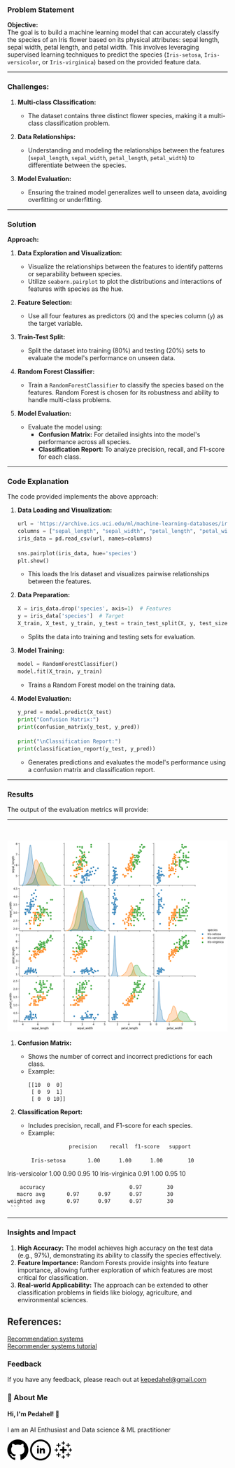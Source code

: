 ### Problem Statement

**Objective:**  
The goal is to build a machine learning model that can accurately classify the species of an Iris flower based on its physical attributes: sepal length, sepal width, petal length, and petal width. This involves leveraging supervised learning techniques to predict the species (`Iris-setosa`, `Iris-versicolor`, or `Iris-virginica`) based on the provided feature data.

---

### Challenges:
1. **Multi-class Classification:**  
   - The dataset contains three distinct flower species, making it a multi-class classification problem.

2. **Data Relationships:**  
   - Understanding and modeling the relationships between the features (`sepal_length`, `sepal_width`, `petal_length`, `petal_width`) to differentiate between the species.

3. **Model Evaluation:**  
   - Ensuring the trained model generalizes well to unseen data, avoiding overfitting or underfitting.

---

### Solution

**Approach:**  
1. **Data Exploration and Visualization:**
   - Visualize the relationships between the features to identify patterns or separability between species.
   - Utilize `seaborn.pairplot` to plot the distributions and interactions of features with species as the hue.

2. **Feature Selection:**
   - Use all four features as predictors (`X`) and the species column (`y`) as the target variable.

3. **Train-Test Split:**
   - Split the dataset into training (80%) and testing (20%) sets to evaluate the model's performance on unseen data.

4. **Random Forest Classifier:**
   - Train a `RandomForestClassifier` to classify the species based on the features. Random Forest is chosen for its robustness and ability to handle multi-class problems.

5. **Model Evaluation:**
   - Evaluate the model using:
     - **Confusion Matrix:** For detailed insights into the model's performance across all species.
     - **Classification Report:** To analyze precision, recall, and F1-score for each class.

---

### Code Explanation

The code provided implements the above approach:

1. **Data Loading and Visualization:**
   ```python
   url = 'https://archive.ics.uci.edu/ml/machine-learning-databases/iris/iris.data'
   columns = ["sepal_length", "sepal_width", "petal_length", "petal_width", "species"]
   iris_data = pd.read_csv(url, names=columns)

   sns.pairplot(iris_data, hue='species')
   plt.show()
   ```
   - This loads the Iris dataset and visualizes pairwise relationships between the features.

2. **Data Preparation:**
   ```python
   X = iris_data.drop('species', axis=1)  # Features
   y = iris_data['species']  # Target
   X_train, X_test, y_train, y_test = train_test_split(X, y, test_size=0.2, random_state=42)
   ```
   - Splits the data into training and testing sets for evaluation.

3. **Model Training:**
   ```python
   model = RandomForestClassifier()
   model.fit(X_train, y_train)
   ```
   - Trains a Random Forest model on the training data.

4. **Model Evaluation:**
   ```python
   y_pred = model.predict(X_test)
   print("Confusion Matrix:")
   print(confusion_matrix(y_test, y_pred))

   print("\nClassification Report:")
   print(classification_report(y_test, y_pred))
   ```
   - Generates predictions and evaluates the model's performance using a confusion matrix and classification report.

---

### Results

The output of the evaluation metrics will provide:

---
<br><br>
<img src = "https://github.com/Pedasoft-Consult/Species/blob/main/output/species.png?raw=true">

1. **Confusion Matrix:**  
   - Shows the number of correct and incorrect predictions for each class.  
   - Example:
     ```
     [[10  0  0]
      [ 0  9  1]
      [ 0  0 10]]
     ```

2. **Classification Report:**
   - Includes precision, recall, and F1-score for each species.  
   - Example:
     ```
                  precision    recall  f1-score   support

      Iris-setosa       1.00      1.00      1.00        10
  Iris-versicolor       1.00      0.90      0.95        10
   Iris-virginica       0.91      1.00      0.95        10

        accuracy                           0.97        30
       macro avg       0.97      0.97      0.97        30
    weighted avg       0.97      0.97      0.97        30
     ```

---

### Insights and Impact

1. **High Accuracy:** The model achieves high accuracy on the test data (e.g., 97%), demonstrating its ability to classify the species effectively.
2. **Feature Importance:** Random Forests provide insights into feature importance, allowing further exploration of which features are most critical for classification.
3. **Real-world Applicability:** The approach can be extended to other classification problems in fields like biology, agriculture, and environmental sciences.


## References:
[Recommendation systems](https://towardsdatascience.com/introduction-to-recommender-systems-1-971bd274f421)<br>
[Recommender systems tutorial](https://www.kaggle.com/kanncaa1/recommendation-systems-tutorial)



### Feedback

If you have any feedback, please reach out at kepedahel@gmail.com


### 🚀 About Me
#### Hi, I'm Pedahel! 👋
I am an AI Enthusiast and  Data science & ML practitioner




[1]: https://github.com/Pedasoft-Consult/
[2]: https://www.linkedin.com/in/pedahel-emmanuel-mbc-6a7b8441/
[3]: https://public.tableau.com/app/profile/emmanuel.kojo.pedahel#!/




[![github](https://raw.githubusercontent.com/Pedasoft-Consult/-Vaccination/main/icons/git.svg)][1]
[![linkedin](https://raw.githubusercontent.com/Pedasoft-Consult/-Vaccination/main/icons/iconmonstr-linkedin-5.svg)][2]
[![tableau](https://raw.githubusercontent.com/Pedasoft-Consult/-Vaccination/main/icons/icons8-tableau-software-1.svg)][3]


